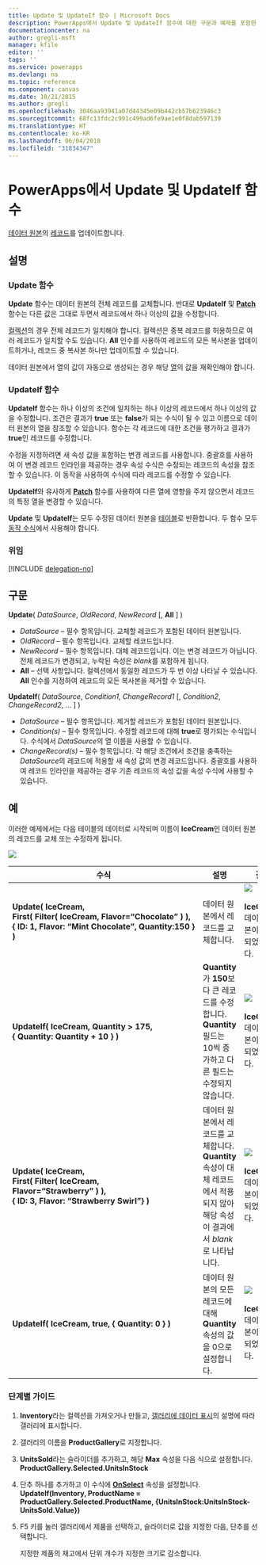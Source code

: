 ```yaml
---
title: Update 및 UpdateIf 함수 | Microsoft Docs
description: PowerApps에서 Update 및 UpdateIf 함수에 대한 구문과 예제를 포함한 참조 정보
documentationcenter: na
author: gregli-msft
manager: kfile
editor: ''
tags: ''
ms.service: powerapps
ms.devlang: na
ms.topic: reference
ms.component: canvas
ms.date: 10/21/2015
ms.author: gregli
ms.openlocfilehash: 3046aa93941a07d44345e09b442cb57b623946c3
ms.sourcegitcommit: 68fc13fdc2c991c499ad6fe9ae1e0f8dab597139
ms.translationtype: HT
ms.contentlocale: ko-KR
ms.lasthandoff: 06/04/2018
ms.locfileid: "31834347"
---
```

# <a name="update-and-updateif-functions-in-powerapps"></a>PowerApps에서 Update 및 UpdateIf 함수
[데이터 원본](../working-with-data-sources.md)의 [레코드](../working-with-tables.md#records)를 업데이트합니다.

## <a name="description"></a>설명
### <a name="update-function"></a>Update 함수
**Update** 함수는 데이터 원본의 전체 레코드를 교체합니다. 반대로 **UpdateIf** 및 **[Patch](function-patch.md)** 함수는 다른 값은 그대로 두면서 레코드에서 하나 이상의 값을 수정합니다.

[컬렉션](../working-with-data-sources.md#collections)의 경우 전체 레코드가 일치해야 합니다. 컬렉션은 중복 레코드를 허용하므로 여러 레코드가 일치할 수도 있습니다. **All** 인수를 사용하여 레코드의 모든 복사본을 업데이트하거나, 레코드 중 복사본 하나만 업데이트할 수 있습니다.

데이터 원본에서 열의 값이 자동으로 생성되는 경우 해당 [열](../working-with-tables.md#columns)의 값을 재확인해야 합니다.

### <a name="updateif-function"></a>UpdateIf 함수
**UpdateIf** 함수는 하나 이상의 조건에 일치하는 하나 이상의 레코드에서 하나 이상의 값을 수정합니다. 조건은 결과가 **true** 또는 **false**가 되는 수식이 될 수 있고 이름으로 데이터 원본의 열을 참조할 수 있습니다. 함수는 각 레코드에 대한 조건을 평가하고 결과가 **true**인 레코드를 수정합니다.  

수정을 지정하려면 새 속성 값을 포함하는 변경 레코드를 사용합니다. 중괄호를 사용하여 이 변경 레코드 인라인을 제공하는 경우 속성 수식은 수정되는 레코드의 속성을 참조할 수 있습니다. 이 동작을 사용하여 수식에 따라 레코드를 수정할 수 있습니다.

**UpdateIf**와 유사하게 **[Patch](function-patch.md)** 함수를 사용하여 다른 열에 영향을 주지 않으면서 레코드의 특정 열을 변경할 수 있습니다.

**Update** 및 **UpdateIf**는 모두 수정된 데이터 원본을 [테이블](../working-with-tables.md)로 반환합니다. 두 함수 모두 [동작 수식](../working-with-formulas-in-depth.md)에서 사용해야 합니다.

### <a name="delegation"></a>위임
[!INCLUDE [delegation-no](../../../includes/delegation-no.md)]

## <a name="syntax"></a>구문
**Update**( *DataSource*, *OldRecord*, *NewRecord* [, **All** ] )

* *DataSource* – 필수 항목입니다. 교체할 레코드가 포함된 데이터 원본입니다.
* *OldRecord* – 필수 항목입니다. 교체할 레코드입니다.
* *NewRecord* – 필수 항목입니다. 대체 레코드입니다. 이는 변경 레코드가 아닙니다. 전체 레코드가 변경되고, 누락된 속성은 *blank*를 포함하게 됩니다.
* **All** – 선택 사항입니다. 컬렉션에서 동일한 레코드가 두 번 이상 나타날 수 있습니다. **All** 인수를 지정하여 레코드의 모든 복사본을 제거할 수 있습니다.

**UpdateIf**( *DataSource*, *Condition1*, *ChangeRecord1* [, *Condition2*, *ChangeRecord2*, ... ] )

* *DataSource* – 필수 항목입니다. 제거할 레코드가 포함된 데이터 원본입니다.
* *Condition(s)* – 필수 항목입니다. 수정할 레코드에 대해 **true**로 평가되는 수식입니다.  수식에서 *DataSource*의 열 이름을 사용할 수 있습니다.  
* *ChangeRecord(s)* – 필수 항목입니다.  각 해당 조건에서 조건을 충족하는 *DataSource*의 레코드에 적용할 새 속성 값의 변경 레코드입니다. 중괄호를 사용하여 레코드 인라인을 제공하는 경우 기존 레코드의 속성 값을 속성 수식에 사용할 수 있습니다.

## <a name="examples"></a>예
이러한 예제에서는 다음 테이블의 데이터로 시작되며 이름이 **IceCream**인 데이터 원본의 레코드를 교체 또는 수정하게 됩니다.

![](media/function-update-updateif/icecream.png)

| 수식 | 설명 | 결과 |
| --- | --- | --- |
| **Update(&nbsp;IceCream,<br>First(&nbsp;Filter(&nbsp;IceCream,&nbsp;Flavor=“Chocolate”&nbsp;)&nbsp;), {&nbsp;ID:&nbsp;1,&nbsp;Flavor:&nbsp;“Mint&nbsp;Chocolate”,&nbsp;Quantity:150&nbsp;} )** |데이터 원본에서 레코드를 교체합니다. |<style> img { max-width: none } </style> ![](media/function-update-updateif/icecream-mint.png)<br><br>**IceCream** 데이터 원본이 수정되었습니다. |
| **UpdateIf(&nbsp;IceCream, Quantity > 175, {&nbsp;Quantity:&nbsp;Quantity&nbsp;+&nbsp;10&nbsp;} )** |**Quantity**가 **150**보다 큰 레코드를 수정합니다.  **Quantity** 필드는 10씩 증가하고 다른 필드는 수정되지 않습니다. |![](media/function-update-updateif/icecream-mint-plus10.png)<br><br>**IceCream** 데이터 원본이 수정되었습니다. |
| **Update(&nbsp;IceCream,<br>First(&nbsp;Filter(&nbsp;IceCream, Flavor=“Strawberry”&nbsp;)&nbsp;),<br>{&nbsp;ID:&nbsp;3, Flavor:&nbsp;“Strawberry Swirl”} )** |데이터 원본에서 레코드를 교체합니다. **Quantity** 속성이 대체 레코드에서 적용되지 않아 해당 속성이 결과에서 *blank*로 나타납니다. |![](media/function-update-updateif/icecream-mint-swirl.png)<br><br>**IceCream** 데이터 원본이 수정되었습니다. |
| **UpdateIf(&nbsp;IceCream, true, {&nbsp;Quantity:&nbsp;0&nbsp;} )** |데이터 원본의 모든 레코드에 대해 **Quantity** 속성의 값을 0으로 설정합니다. |![ ](./media/function-update-updateif/icecream-mint-zero.png)<br> <br>**IceCream** 데이터 원본이 수정되었습니다. |

### <a name="step-by-step"></a>단계별 가이드
1. **Inventory**라는 컬렉션을 가져오거나 만들고, [갤러리에 데이터 표시](../show-images-text-gallery-sort-filter.md)의 설명에 따라 갤러리에 표시합니다.
2. 갤러리의 이름을 **ProductGallery**로 지정합니다.
3. **UnitsSold**라는 슬라이더를 추가하고, 해당 **Max** 속성을 다음 식으로 설정합니다.<br>**ProductGallery.Selected.UnitsInStock**
4. 단추 하나를 추가하고 이 수식에 **[OnSelect](../controls/properties-core.md)** 속성을 설정합니다.<br>**UpdateIf(Inventory, ProductName = ProductGallery.Selected.ProductName, {UnitsInStock:UnitsInStock-UnitsSold.Value})**
5. F5 키를 눌러 갤러리에서 제품을 선택하고, 슬라이더로 값을 지정한 다음, 단추를 선택합니다.
   
    지정한 제품의 재고에서 단위 개수가 지정한 크기로 감소합니다.

